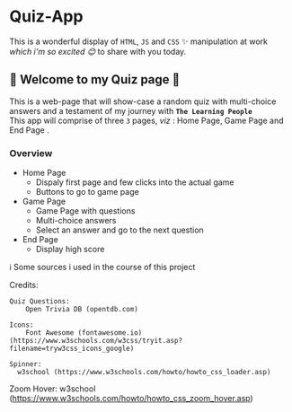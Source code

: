 # Quiz-App


This is a wonderful display of `HTML`, `JS` and `CSS` :sparkles: manipulation at work <br>
*which i'm so excited :blush:* to share with you today.

## :blossom: Welcome to my Quiz page :blossom:

This is a web-page that will show-case a random quiz with multi-choice answers and a testament of my journey with **`The Learning People`**<br>
This app will comprise of three `3` pages, *viz* : Home Page, Game Page and End Page .

### Overview

* Home Page
  * Dispaly first page and few clicks into the actual game
  * Buttons to go to game page
* Game Page
  * Game Page with questions
  * Multi-choice answers
  * Select an answer and go to the next question
* End Page
  * Display high score

:information_source: Some sources i used in the course of this project

Credits:

	Quiz Questions:
		Open Trivia DB (opentdb.com)

	Icons:
		Font Awesome (fontawesome.io) (https://www.w3schools.com/w3css/tryit.asp?filename=tryw3css_icons_google)

	Spinner:
	  w3school (https://www.w3schools.com/howto/howto_css_loader.asp)

  Zoom Hover:
    w3school (https://www.w3schools.com/howto/howto_css_zoom_hover.asp)

	
  

